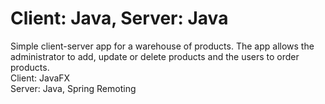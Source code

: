 # Client: Java, Server: Java
Simple client-server app for a warehouse of products. The app allows the administrator to add, update or delete products and the users to order products.  
Client: JavaFX  
Server: Java, Spring Remoting
